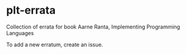 # plt-errata
Collection of errata for book Aarne Ranta, Implementing Programming Languages

To add a new erratum, create an issue.
